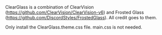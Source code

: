 ClearGlass is a combination of ClearVision (https://github.com/ClearVision/ClearVision-v6) and Frosted Glass (https://github.com/DiscordStyles/FrostedGlass). All credit goes to them.

Only install the ClearGlass.theme.css file. main.css is not needed.